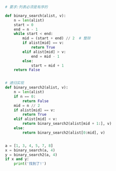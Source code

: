 
<BlogInfo id="1166" title="7.二分查找法" author="白日梦想猿" pv=0 read_times=0 pre_cost_time="0分35秒" category="算法" tag_list="['算法']" create_time="2020.05.21 18:14:31" update_time="2023.02.10 11:37:08" />

```python
# 要求:列表必须是有序的

def binary_search(alist, v):
    n = len(alist)
    start = 0
    end = n - 1
    while start < end:
        mid = (start + end) // 2  # 整除
        if alist[mid] == v:
            return True
        elif alist[mid] > v:
            end = mid - 1
        else:
            start = mid + 1
    return False


# 递归实现
def binary_search2(alist, v):
    n = len(alist)
    if n == 0:
        return False
    mid = n // 2
    if alist[mid] == v:
        return True
    elif alist[mid] < v:
        return binary_search2(alist[mid + 1:], v)
    else:
        return binary_search2(alist[0:mid], v)


a = [1, 3, 4, 5, 7, 8]
x = binary_search(a, 4)
y = binary_search2(a, 4)
if x and y:
    print('找到了!')

```

